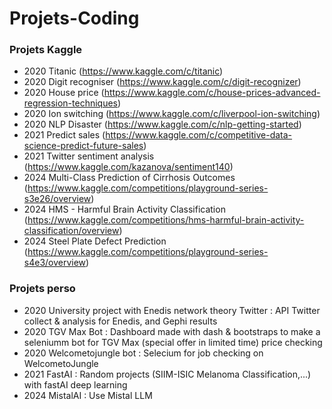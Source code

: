 # Projets-Coding


### Projets Kaggle 
- 2020 Titanic (https://www.kaggle.com/c/titanic)
- 2020 Digit recogniser (https://www.kaggle.com/c/digit-recognizer)
- 2020 House price  (https://www.kaggle.com/c/house-prices-advanced-regression-techniques)
- 2020 Ion switching (https://www.kaggle.com/c/liverpool-ion-switching)
- 2020 NLP Disaster  (https://www.kaggle.com/c/nlp-getting-started)
- 2021 Predict sales (https://www.kaggle.com/c/competitive-data-science-predict-future-sales)
- 2021 Twitter sentiment analysis (https://www.kaggle.com/kazanova/sentiment140) 
- 2024 Multi-Class Prediction of Cirrhosis Outcomes (https://www.kaggle.com/competitions/playground-series-s3e26/overview)
- 2024 HMS - Harmful Brain Activity Classification (https://www.kaggle.com/competitions/hms-harmful-brain-activity-classification/overview)
- 2024 Steel Plate Defect Prediction (https://www.kaggle.com/competitions/playground-series-s4e3/overview)



### Projets perso
- 2020 University project with Enedis network theory Twitter : API Twitter collect & analysis for Enedis, and Gephi results
- 2020 TGV Max Bot : Dashboard made with dash & bootstraps to make a seleniumm bot for TGV Max (special offer in limited time) price checking
- 2020 Welcometojungle bot : Selecium for job checking on WelcometoJungle
- 2021 FastAI : Random projects (SIIM-ISIC Melanoma Classification,...) with fastAI deep learning
- 2024 MistalAI : Use Mistal LLM



